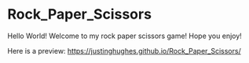 # Rock_Paper_Scissors
Hello World! Welcome to my rock paper scissors game! Hope you enjoy!

Here is a preview: https://justinghughes.github.io/Rock_Paper_Scissors/
